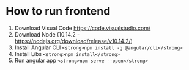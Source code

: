 # How to run frontend
1. Download Visual Code https://code.visualstudio.com/
2. Download Node (10.14.2 - https://nodejs.org/download/release/v10.14.2/)
3. Install Angular CLI `<strong>npm install -g @angular/cli</strong>`
4. Install Libs `<strong>npm install</strong>`
5. Run angular app `<strong>npm serve --open</strong>`
